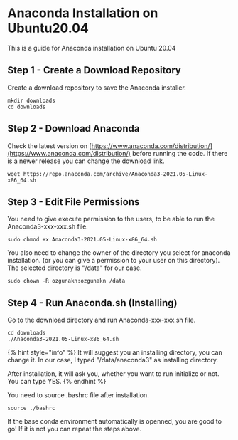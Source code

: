 # Anaconda Installation on Ubuntu20.04

This is a guide for Anaconda installation on Ubuntu 20.04

## Step 1 - Create a Download Repository

Create a download repository to save the Anaconda installer.

```text
mkdir downloads
cd downloads
```

## Step 2 - Download Anaconda

Check the latest version on [https://www.anaconda.com/distribution/](https://www.anaconda.com/distribution/) before running the code. If there is a newer release you can change the download link.

```text
wget https://repo.anaconda.com/archive/Anaconda3-2021.05-Linux-x86_64.sh
```

## Step 3 - Edit File Permissions

You need to give execute permission to the users, to be able to run the Anaconda3-xxx-xxx.sh file.

```text
sudo chmod +x Anaconda3-2021.05-Linux-x86_64.sh
```

You also need to change the owner of the directory you select for anaconda installation. \(or you can give a permission to your user on this directory\). The selected directory is "/data" for our case.

```text
sudo chown -R ozgunakn:ozgunakn /data
```

## Step 4 - Run Anaconda.sh \(Installing\)

Go to the download directory and run Anaconda-xxx-xxx.sh file.

```text
cd downloads
./Anaconda3-2021.05-Linux-x86_64.sh
```

{% hint style="info" %}
It will suggest you an installing directory, you can change it. In our case, I typed "/data/anaconda3" as installing directory.

After installation, it will ask you, whether you want to run initialize or not. You can type YES.
{% endhint %}

You need to source .bashrc file after installation.

```text
source ./bashrc
```

If the base conda environment automatically is openned, you are good to go! If it is not you can repeat the steps above.

